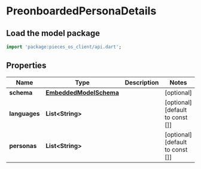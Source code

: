 # PreonboardedPersonaDetails

## Load the model package
```dart
import 'package:pieces_os_client/api.dart';
```

## Properties
Name | Type | Description | Notes
------------ | ------------- | ------------- | -------------
**schema** | [**EmbeddedModelSchema**](EmbeddedModelSchema) |  | [optional] 
**languages** | **List\<String\>** |  | [optional] [default to const []]
**personas** | **List\<String\>** |  | [optional] [default to const []]




